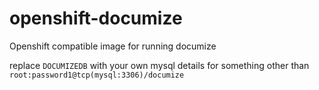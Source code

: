 # openshift-documize
Openshift compatible image for running documize

replace `DOCUMIZEDB` with your own mysql details for something other than `root:password1@tcp(mysql:3306)/documize`
